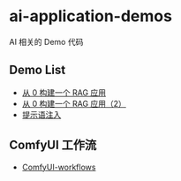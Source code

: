 # ai-application-demos

AI 相关的 Demo 代码

## Demo List

- [从 0 构建一个 RAG 应用](https://github.com/Erichain/ai-application-demos/blob/main/create-rag-from-scratch.py)
- [从 0 构建一个 RAG 应用（2）](https://github.com/Huangjiarun/ai-application-demos/blob/main/create-rag-from-scratch-part2.py)
- [提示语注入](https://github.com/Erichain/ai-application-demos/blob/main/prompt-injection)

## ComfyUI 工作流

- [ComfyUI-workflows](https://github.com/Huangjiarun/ai-application-demos/tree/main/ComfyUI-workflows)
